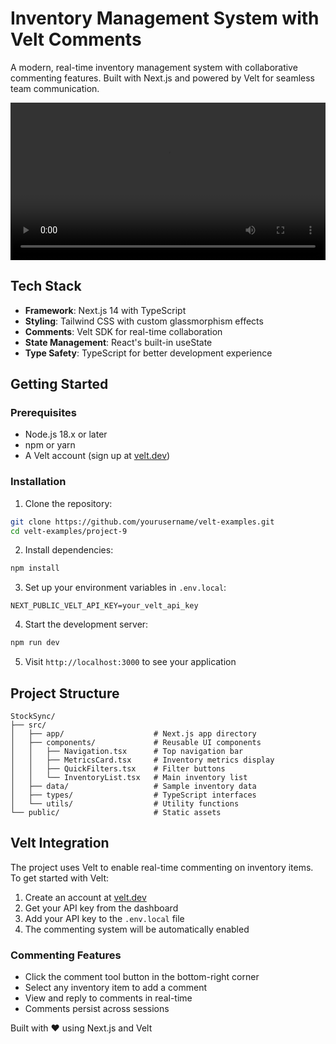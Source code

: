 # Inventory Management System with Velt Comments

A modern, real-time inventory management system with collaborative commenting features. Built with Next.js and powered by Velt for seamless team communication.

<video width="100%" controls>
  <source src="https://github.com/user-attachments/assets/f1afb18e-0893-4e82-97d8-31af2366c7af" type="video/mp4">
Your browser does not support the video tag.
</video>

## Tech Stack

- **Framework**: Next.js 14 with TypeScript
- **Styling**: Tailwind CSS with custom glassmorphism effects
- **Comments**: Velt SDK for real-time collaboration
- **State Management**: React's built-in useState
- **Type Safety**: TypeScript for better development experience

## Getting Started

### Prerequisites

- Node.js 18.x or later
- npm or yarn
- A Velt account (sign up at [velt.dev](https://velt.dev))

### Installation

1. Clone the repository:

```bash
git clone https://github.com/yourusername/velt-examples.git
cd velt-examples/project-9
```

2. Install dependencies:

```bash
npm install
```

3. Set up your environment variables in `.env.local`:

```env
NEXT_PUBLIC_VELT_API_KEY=your_velt_api_key
```

4. Start the development server:

```bash
npm run dev
```

5. Visit `http://localhost:3000` to see your application

## Project Structure

```
StockSync/
├── src/
│   ├── app/                    # Next.js app directory
│   ├── components/             # Reusable UI components
│   │   ├── Navigation.tsx      # Top navigation bar
│   │   ├── MetricsCard.tsx     # Inventory metrics display
│   │   ├── QuickFilters.tsx    # Filter buttons
│   │   └── InventoryList.tsx   # Main inventory list
│   ├── data/                   # Sample inventory data
│   ├── types/                  # TypeScript interfaces
│   └── utils/                  # Utility functions
└── public/                     # Static assets
```

## Velt Integration

The project uses Velt to enable real-time commenting on inventory items. To get started with Velt:

1. Create an account at [velt.dev](https://velt.dev)
2. Get your API key from the dashboard
3. Add your API key to the `.env.local` file
4. The commenting system will be automatically enabled

### Commenting Features

- Click the comment tool button in the bottom-right corner
- Select any inventory item to add a comment
- View and reply to comments in real-time
- Comments persist across sessions

Built with ❤️ using Next.js and Velt
